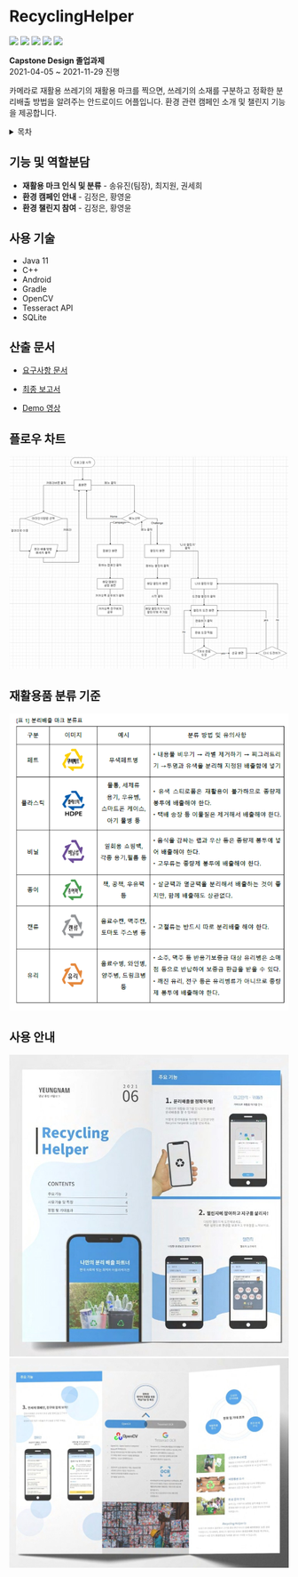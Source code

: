 # RecyclingHelper 
<img src="https://img.shields.io/badge/Java-007396?style=flat&logo=Java&logoColor=white"/> <img src="https://img.shields.io/badge/C++-00599C?style=flat&logo=C++&logoColor=white"/> <img src="https://img.shields.io/badge/Android-3DDC84?style=flat&logo=Android&logoColor=white"/> <img src="https://img.shields.io/badge/OpenCV-5C3EE8?style=flat&logo=OpenCV&logoColor=white"/> <img src="https://img.shields.io/badge/API-tesseract-000000?style=plat&logo=appveyor&logoColor=white"/>   
  

**Capstone Design 졸업과제**  
2021-04-05 ~ 2021-11-29 진행

카메라로 재활용 쓰레기의 재활용 마크를 찍으면, 쓰레기의 소재를 구분하고 정확한 분리배출 방법을 알려주는 안드로이드 어플입니다. 환경 관련 캠페인 소개 및 챌린지 기능을 제공합니다.
  


<details>
     <summary>목차</summary>

  - [기능 및 역할분담](#1-기능-및-역할분담)  
  - [사용 기술](#2-사용-기술)  
  - [산출 문서](#3-산출-문서)  
    - [플로우 차트](#4-플로우-차트)  
  - [재활용품 분류 기준](#5-재활용품-분류-기준)  
  - [사용 안내](#6-사용-안내)
</details>

  

## 기능 및 역할분담

- **재활용 마크 인식 및 분류** - 송유진(팀장), 최지원, 권세희
- **환경 캠페인 안내** - 김정은, 황영윤
- **환경 챌린지 참여** - 김정은, 황영윤

## 사용 기술

- Java 11
- C++
- Android
- Gradle
- OpenCV
- Tesseract API
- SQLite

## 산출 문서

- [요구사항 문서](https://docs.google.com/document/d/1G3Z9FQkNhMRGHjozTetWniI2VK_3IKHNZxWFTil1u90/edit?usp=sharing)

- [최종 보고서](https://docs.google.com/document/d/1CePAl9TbC8ctGSAOvcUSv4GbObWp1bQcSOTJHJ5mCSo/edit?usp=sharing)

- [Demo 영상](https://drive.google.com/file/d/1mx8Z5O7eNfpR0T3rSxPNa1Npnoi--uZj/view?usp=sharing)


## 플로우 차트

![flowchart.png](flowchart.png)


## 재활용품 분류 기준

![table1.png](table1.png)

## 사용 안내

![pamplat1.png](pamplat1.jpg)
![pamplat2.png](pamplat2.jpg)
